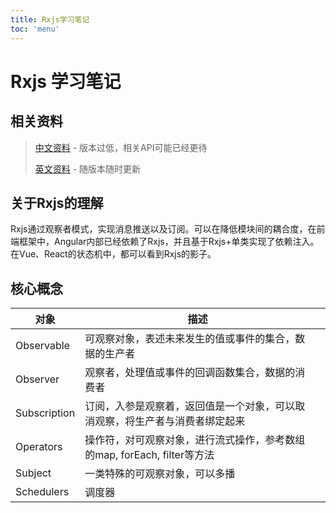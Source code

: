 ```yaml
---
title: Rxjs学习笔记
toc: 'menu'
---
```

# Rxjs 学习笔记

## 相关资料

> [中文资料](https://cn.rx.js.org/) - 版本过低，相关API可能已经更待
>
> [英文资料](https://rxjs.dev/) - 随版本随时更新



## 关于Rxjs的理解

Rxjs通过观察者模式，实现消息推送以及订阅。可以在降低模块间的耦合度，在前端框架中，Angular内部已经依赖了Rxjs，并且基于Rxjs+单类实现了依赖注入。在Vue、React的状态机中，都可以看到Rxjs的影子。



## 核心概念

| 对象         | 描述                                                         |      |
| ------------ | ------------------------------------------------------------ | ---- |
| Observable   | 可观察对象，表述未来发生的值或事件的集合，数据的生产者       |      |
| Observer     | 观察者，处理值或事件的回调函数集合，数据的消费者             |      |
| Subscription | 订阅，入参是观察着，返回值是一个对象，可以取消观察，将生产者与消费者绑定起来 |      |
| Operators    | 操作符，对可观察对象，进行流式操作，参考数组的map, forEach, filter等方法 |      |
| Subject      | 一类特殊的可观察对象，可以多播                               |      |
| Schedulers   | 调度器                                                       |      |

